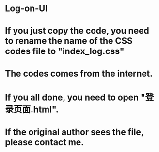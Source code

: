 # Log-on-UI
# If you just copy the code, you need to rename the name of the CSS codes file to "index_log.css"
# The codes comes from the internet.
# If you all done, you need to open "登录页面.html".
# If the original author sees the file, please contact me.
